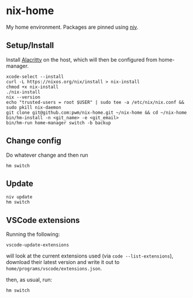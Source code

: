 # nix-home

My home environment. Packages are pinned using [niv](https://github.com/nmattia/niv).

## Setup/Install

Install [Alacritty](https://alacritty.org/) on the host, which will then be configured from home-manager.

```
xcode-select --install
curl -L https://nixos.org/nix/install > nix-install
chmod +x nix-install
./nix-install
nix --version
echo "trusted-users = root $USER" | sudo tee -a /etc/nix/nix.conf && sudo pkill nix-daemon
git clone git@github.com:pwm/nix-home.git ~/nix-home && cd ~/nix-home
bin/hm-install -n <git_name> -e <git_email>
bin/hm-run home-manager switch -b backup
```

## Change config

Do whatever change and then run

```
hm switch
```

## Update

```
niv update
hm switch
```

## VSCode extensions

Running the following:

```
vscode-update-extensions
```

will look at the current extensions used (via `code --list-extensions`), download their latest version and write it out to `home/programs/vscode/extensions.json`.

then, as usual, run:

```
hm switch
```
